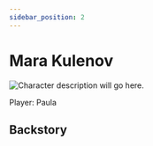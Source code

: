 ```yaml
---
sidebar_position: 2
---
```

# Mara Kulenov

<p><img alt="Character description will go here." src="/img/lokur.jpg"/></p>

Player: Paula

## Backstory
